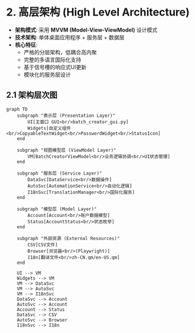 # **2. 高层架构 (High Level Architecture)**

  * **架构模式**: 采用 **MVVM (Model-View-ViewModel)** 设计模式
  * **技术架构**: 单体桌面应用程序 + 服务层 + 数据层
  * **核心特征**: 
    - 严格的分层架构，低耦合高内聚
    - 完整的多语言国际化支持
    - 基于信号槽的响应式UI更新
    - 模块化的服务层设计

## **2.1 架构层次图**
```mermaid
graph TD
    subgraph "表示层 (Presentation Layer)"
        UI[主窗口 GUI<br/>batch_creator_gui.py]
        Widgets[自定义组件<br/>CopyableTextWidget<br/>PasswordWidget<br/>StatusIcon]
    end
    
    subgraph "视图模型层 (ViewModel Layer)"  
        VM[BatchCreatorViewModel<br/>业务逻辑协调<br/>UI状态管理]
    end
    
    subgraph "服务层 (Service Layer)"
        DataSvc[DataService<br/>数据操作]
        AutoSvc[AutomationService<br/>自动化逻辑]
        I18nSvc[TranslationManager<br/>国际化服务]
    end
    
    subgraph "模型层 (Model Layer)"
        Account[Account<br/>账户数据模型]
        Status[AccountStatus<br/>状态枚举]
    end
    
    subgraph "外部资源 (External Resources)"
        CSV[CSV文件]
        Browser[浏览器<br/>(Playwright)]
        I18n[翻译文件<br/>zh-CN.qm/en-US.qm]
    end
    
    UI --> VM
    Widgets --> VM
    VM --> DataSvc
    VM --> AutoSvc
    VM --> I18nSvc
    DataSvc --> Account
    AutoSvc --> Account
    Account --> Status
    DataSvc --> CSV
    AutoSvc --> Browser
    I18nSvc --> I18n
```

